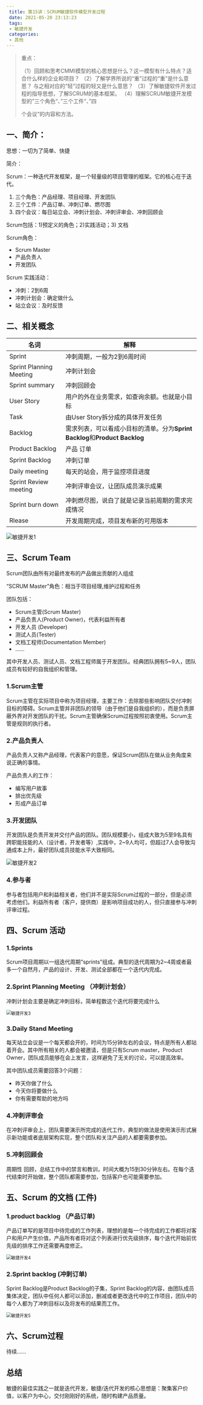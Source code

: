 ```yaml
---
 title: 第15讲：SCRUM敏捷软件模型开发过程 
 date: 2021-05-20 23:13:23 
 tags: 
 - 敏捷开发
 categories:
 - 其他
---
```

> 重点：
>
> （1）回顾和思考CMMI模型的核心思想是什么？这一模型有什么特点？适合什么样的企业和项目？
> （2）了解学界所说的“重”过程的“重”是什么意思？ 与之相对应的“轻”过程的轻又是什么意思？
> （3）了解敏捷软件开发过程的指导思想，了解SCRUM的基本框架。
> （4）理解SCRUM敏捷开发模型的”三个角色“、”三个工件“、”四
>
> 个会议“的内容和方法。
>

<!--more-->

## 一、简介：

思想：一切为了简单、快捷

简介：

Scrum：一种迭代开发框架，是一个轻量级的项目管理的框架。它的核心在于迭代。

1. 三个角色：产品经理、项目经理、开发团队
2. 三个工件：产品订单、冲刺订单、燃尽图
3. 四个会议：每日站立会、冲刺计划会、冲刺评审会、冲刺回顾会

Scrum包括：1)预定义的角色；2)实践活动；3) 文档

Scrum角色：

* Scrum Master
* 产品负责人
* 开发团队

Scrum 实践活动：

* 冲刺：2到6周
* 冲刺计划会：确定做什么
* 站立会议：及时反馈

## 二、相关概念



| 名词                    | 解释                                                         |
| ----------------------- | ------------------------------------------------------------ |
| Sprint                  | 冲刺周期，一般为2到6周时间                                   |
| Sprint Planning Meeting | 冲刺计划会                                                   |
| Sprint summary          | 冲刺回顾会                                                   |
| User Story              | 用户的外在业务需求，如查询余额。也就是小目标                 |
| Task                    | 由User Story拆分成的具体开发任务                             |
| Backlog                 | 需求列表，可以看成小目标的清单。分为**Sprint Backlog**和**Product Backlog** |
| Product Backlog         | 产品 订单                                                    |
| Sprint Backlog          | 冲刺订单                                                     |
| Daily meeting           | 每天的站会，用于监控项目进度                                 |
| Sprint Review meeting   | 冲刺评审会议，让团队成员演示成果                             |
| Sprint burn down        | 冲刺燃尽图，说白了就是记录当前周期的需求完成情况             |
| Rlease                  | 开发周期完成，项目发布新的可用版本                           |

![敏捷开发1](https://gitee.com/bugcat9/BlogImage/raw/master/敏捷开发/敏捷开发1.png)



## 三、Scrum Team 

Scrum团队由所有对最终发布的产品做出贡献的人组成

“SCRUM Master”角色：相当于项目经理,维护过程和任务

团队包括：

* Scrum主管(Scrum Master)
* 产品负责人(Product Owner)，代表利益所有者
* 开发人员 (Developer)
* 测试人员(Tester)
* 文档工程师(Documentation Member)
* ......

其中开发人员、测试人员、文档工程师属于开发团队。经典团队拥有5~9人，团队成员有较好的自我组织和管理。



### 1.Scrum主管

Scrum主管在实际项目中称为项目经理，主要工作：去除那些影响团队交付冲刺目标的障碍。Scrum主管并非团队的领导（由于他们是自我组织的），而是负责屏蔽外界对开发团队的干扰。Scrum主管确保Scrum过程按照初衷使用。Scrum主管是规则的执行者。



### 2.产品负责人

产品负责人又称产品经理，代表客户的意愿，保证Scrum团队在做从业务角度来说正确的事情。

产品负责人的工作：

* 编写用户故事
* 排出优先级
* 形成产品订单



### 3.开发团队

开发团队是负责开发并交付产品的团队。团队规模要小，组成大致为5至9名具有跨职能技能的人（设计者，开发者等）,实践中，2~9人均可，但超过7人会导致沟通成本上升，最好团队成员技能水平大致相同。

![敏捷开发2](https://gitee.com/bugcat9/BlogImage/raw/master/敏捷开发/敏捷开发2.png)

### 4.参与者

参与者包括用户和利益相关者，他们并不是实际Scrum过程的一部分，但是必须考虑他们。利益所有者（客户，提供商）是影响项目成功的人，但只直接参与冲刺评审过程。



## 四、Scrum 活动

### 1.Sprints

Scrum项目周期以一组迭代周期“sprints”组成。典型的迭代周期为2~4周或者最多一个自然月，产品的设计、开发、测试全部都在一个迭代内完成。

### 2.Sprint Planning Meeting （冲刺计划会）

冲刺计划会主要是确定冲刺目标，简单程数这个迭代将要完成什么

<img src="https://gitee.com/bugcat9/BlogImage/raw/master/敏捷开发/敏捷开发3.png" alt="敏捷开发3" style="zoom:80%;" />

### 3.Daily Stand Meeting

每天站立会议是一个每天都会开的，时间为15分钟左右的会议，特点是所有人都站着开会。其中所有相关的人都会被邀请，但是只有Scrum master，Product Owner，团队成员能够在会上发言，这样避免了无关的讨论，可以提高效率。

其中团队成员需要回答3个问题：

* 昨天你做了什么
* 今天你将要做什么
* 你有需要帮助的地方吗

### 4.冲刺评审会

在冲刺评审会上，团队需要演示所完成的迭代工作，典型的做法是使用演示形式展示新功能或者底层架构实现，整个团队和关注产品的人都要需要参加。

### 5.冲刺回顾会

周期性 回顾，总结工作中的禁言和教训，时间大概为15到30分钟左右。在每个迭代结束时开始做，整个团队都需要参加，包括客户也可能需要参加。



## 五、**Scrum** **的文档** (工件)

### 1.product backlog （产品订单)

产品订单写的是项目中待完成的工作列表，理想的是每一个待完成的工作都将对客户和用户产生价值，产品所有者将对这个列表进行优先级排序，每个迭代开始前优先级的排序工作还需要再度修正。

<img src="https://gitee.com/bugcat9/BlogImage/raw/master/敏捷开发/敏捷开发4.png" alt="敏捷开发4" style="zoom:80%;" />

### 2.Sprint backlog (冲刺订单)

Sprint Backlog是Product Backlog的子集，Sprint Backlog的内容，由团队成员集体决定，团队中任何人都可以添加，删减或者更改迭代中的工作项目，团队中的每个人都为了冲刺目标以及将发布的结果而工作。

<img src="https://gitee.com/bugcat9/BlogImage/raw/master/敏捷开发/敏捷开发5.png" alt="敏捷开发5" style="zoom:80%;" />

## 六、Scrum过程

待续......



## 总结

敏捷的最佳实践之一就是迭代开发，敏捷/迭代开发的核心思想是：聚集客户价值，以客户为中心，交付刚刚好的系统，随时构建产品质量。